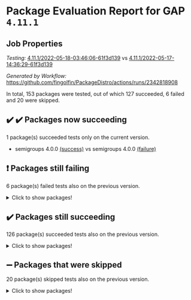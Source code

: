 # Package Evaluation Report for GAP `4.11.1`

## Job Properties

*Testing:* [4.11.1/2022-05-18-03:46:06-61f3d139](https://github.com/fingolfin/PackageDistro/blob/data/reports/4.11.1/2022-05-18-03:46:06-61f3d139) vs [4.11.1/2022-05-17-14:36:29-61f3d139](https://github.com/fingolfin/PackageDistro/blob/data/reports/4.11.1/2022-05-17-14:36:29-61f3d139)

*Generated by Workflow:* https://github.com/fingolfin/PackageDistro/actions/runs/2342818908

In total, 153 packages were tested, out of which 127 succeeded, 6 failed and 20 were skipped.

## :heavy_check_mark: :heavy_check_mark: Packages now succeeding

1 package(s) succeeded tests only on the current version.
- semigroups 4.0.0 [(success)](https://github.com/fingolfin/PackageDistro/runs/6482370651?check_suite_focus=true) vs semigroups 4.0.0 [(failure)](https://github.com/fingolfin/PackageDistro/runs/6472146527?check_suite_focus=true)

## :exclamation: Packages still failing

6 package(s) failed tests also on the previous version.
<details><summary>Click to show packages!</summary>

- fining 1.4.1 [(failure)](https://github.com/fingolfin/PackageDistro/runs/6482367100?check_suite_focus=true)
- francy 1.2.4 [(failure)](https://github.com/fingolfin/PackageDistro/runs/6482367328?check_suite_focus=true)
- hap 1.39 [(failure)](https://github.com/fingolfin/PackageDistro/runs/6482367815?check_suite_focus=true)
- normalizinterface 1.3.2 [(failure)](https://github.com/fingolfin/PackageDistro/runs/6482369479?check_suite_focus=true)
- packagemanager 1.2 [(failure)](https://github.com/fingolfin/PackageDistro/runs/6482369766?check_suite_focus=true)
- recog 1.3.2 [(failure)](https://github.com/fingolfin/PackageDistro/runs/6482370398?check_suite_focus=true)
</details>

## :heavy_check_mark: Packages still succeeding

126 package(s) succeeded tests also on the previous version.
<details><summary>Click to show packages!</summary>

- ace 5.4 [(success)](https://github.com/fingolfin/PackageDistro/runs/6482365086?check_suite_focus=true)
- aclib 1.3.2 [(success)](https://github.com/fingolfin/PackageDistro/runs/6482365159?check_suite_focus=true)
- agt 0.2 [(success)](https://github.com/fingolfin/PackageDistro/runs/6482365225?check_suite_focus=true)
- alnuth 3.2.1 [(success)](https://github.com/fingolfin/PackageDistro/runs/6482365289?check_suite_focus=true)
- anupq 3.2.6 [(success)](https://github.com/fingolfin/PackageDistro/runs/6482365352?check_suite_focus=true)
- atlasrep 2.1.2 [(success)](https://github.com/fingolfin/PackageDistro/runs/6482365424?check_suite_focus=true)
- autodoc 2022.03.10 [(success)](https://github.com/fingolfin/PackageDistro/runs/6482365484?check_suite_focus=true)
- automata 1.15 [(success)](https://github.com/fingolfin/PackageDistro/runs/6482365536?check_suite_focus=true)
- automgrp 1.3.2 [(success)](https://github.com/fingolfin/PackageDistro/runs/6482365585?check_suite_focus=true)
- autpgrp 1.10.2 [(success)](https://github.com/fingolfin/PackageDistro/runs/6482365633?check_suite_focus=true)
- cap 2022.05-02 [(success)](https://github.com/fingolfin/PackageDistro/runs/6482365697?check_suite_focus=true)
- caratinterface 2.3.3 [(success)](https://github.com/fingolfin/PackageDistro/runs/6482365747?check_suite_focus=true)
- cddinterface 2020.06.24 [(success)](https://github.com/fingolfin/PackageDistro/runs/6482365811?check_suite_focus=true)
- circle 1.6.5 [(success)](https://github.com/fingolfin/PackageDistro/runs/6482365849?check_suite_focus=true)
- classicpres 1.22 [(success)](https://github.com/fingolfin/PackageDistro/runs/6482365898?check_suite_focus=true)
- cohomolo 1.6.10 [(success)](https://github.com/fingolfin/PackageDistro/runs/6482365968?check_suite_focus=true)
- congruence 1.2.4 [(success)](https://github.com/fingolfin/PackageDistro/runs/6482366022?check_suite_focus=true)
- corelg 1.56 [(success)](https://github.com/fingolfin/PackageDistro/runs/6482366064?check_suite_focus=true)
- crime 1.6 [(success)](https://github.com/fingolfin/PackageDistro/runs/6482366115?check_suite_focus=true)
- crisp 1.4.5 [(success)](https://github.com/fingolfin/PackageDistro/runs/6482366163?check_suite_focus=true)
- crypting 0.10 [(success)](https://github.com/fingolfin/PackageDistro/runs/6482366213?check_suite_focus=true)
- cryst 4.1.24 [(success)](https://github.com/fingolfin/PackageDistro/runs/6482366258?check_suite_focus=true)
- crystcat 1.1.9 [(success)](https://github.com/fingolfin/PackageDistro/runs/6482366317?check_suite_focus=true)
- ctbllib 1.3.4 [(success)](https://github.com/fingolfin/PackageDistro/runs/6482366365?check_suite_focus=true)
- cubefree 1.19 [(success)](https://github.com/fingolfin/PackageDistro/runs/6482366416?check_suite_focus=true)
- curlinterface 2.2.2 [(success)](https://github.com/fingolfin/PackageDistro/runs/6482366456?check_suite_focus=true)
- cvec 2.7.5 [(success)](https://github.com/fingolfin/PackageDistro/runs/6482366531?check_suite_focus=true)
- datastructures 0.2.7 [(success)](https://github.com/fingolfin/PackageDistro/runs/6482366586?check_suite_focus=true)
- deepthought 1.0.5 [(success)](https://github.com/fingolfin/PackageDistro/runs/6482366653?check_suite_focus=true)
- design 1.7 [(success)](https://github.com/fingolfin/PackageDistro/runs/6482366715?check_suite_focus=true)
- difsets 2.3.1 [(success)](https://github.com/fingolfin/PackageDistro/runs/6482366781?check_suite_focus=true)
- digraphs 1.5.2 [(success)](https://github.com/fingolfin/PackageDistro/runs/6482366836?check_suite_focus=true)
- edim 1.3.5 [(success)](https://github.com/fingolfin/PackageDistro/runs/6482366891?check_suite_focus=true)
- example 4.3.1 [(success)](https://github.com/fingolfin/PackageDistro/runs/6482366954?check_suite_focus=true)
- factint 1.6.3 [(success)](https://github.com/fingolfin/PackageDistro/runs/6482366996?check_suite_focus=true)
- ferret 1.0.7 [(success)](https://github.com/fingolfin/PackageDistro/runs/6482367027?check_suite_focus=true)
- fga 1.4.0 [(success)](https://github.com/fingolfin/PackageDistro/runs/6482367077?check_suite_focus=true)
- float 1.0.3 [(success)](https://github.com/fingolfin/PackageDistro/runs/6482367142?check_suite_focus=true)
- format 1.4.3 [(success)](https://github.com/fingolfin/PackageDistro/runs/6482367173?check_suite_focus=true)
- forms 1.2.7 [(success)](https://github.com/fingolfin/PackageDistro/runs/6482367218?check_suite_focus=true)
- fplsa 1.2.5 [(success)](https://github.com/fingolfin/PackageDistro/runs/6482367260?check_suite_focus=true)
- fr 2.4.8 [(success)](https://github.com/fingolfin/PackageDistro/runs/6482367290?check_suite_focus=true)
- fwtree 1.3 [(success)](https://github.com/fingolfin/PackageDistro/runs/6482367404?check_suite_focus=true)
- gbnp 1.0.5 [(success)](https://github.com/fingolfin/PackageDistro/runs/6482367456?check_suite_focus=true)
- generalizedmorphismsforcap 2022.05-01 [(success)](https://github.com/fingolfin/PackageDistro/runs/6482367488?check_suite_focus=true)
- genss 1.6.6 [(success)](https://github.com/fingolfin/PackageDistro/runs/6482367533?check_suite_focus=true)
- gradedringforhomalg 2022.03-01 [(success)](https://github.com/fingolfin/PackageDistro/runs/6482367581?check_suite_focus=true)
- grape 4.8.5 [(success)](https://github.com/fingolfin/PackageDistro/runs/6482367628?check_suite_focus=true)
- groupoids 1.69 [(success)](https://github.com/fingolfin/PackageDistro/runs/6482367661?check_suite_focus=true)
- grpconst 2.6.2 [(success)](https://github.com/fingolfin/PackageDistro/runs/6482367703?check_suite_focus=true)
- guarana 0.96.3 [(success)](https://github.com/fingolfin/PackageDistro/runs/6482367736?check_suite_focus=true)
- guava 3.16 [(success)](https://github.com/fingolfin/PackageDistro/runs/6482367785?check_suite_focus=true)
- hapcryst 0.1.14 [(success)](https://github.com/fingolfin/PackageDistro/runs/6482367859?check_suite_focus=true)
- hecke 1.5.3 [(success)](https://github.com/fingolfin/PackageDistro/runs/6482367902?check_suite_focus=true)
- help 3.5 [(success)](https://github.com/fingolfin/PackageDistro/runs/6482367932?check_suite_focus=true)
- idrel 2.43 [(success)](https://github.com/fingolfin/PackageDistro/runs/6482368003?check_suite_focus=true)
- images 1.3.1 [(success)](https://github.com/fingolfin/PackageDistro/runs/6482368048?check_suite_focus=true)
- intpic 0.2.4 [(success)](https://github.com/fingolfin/PackageDistro/runs/6482368094?check_suite_focus=true)
- io 4.7.2 [(success)](https://github.com/fingolfin/PackageDistro/runs/6482368137?check_suite_focus=true)
- irredsol 1.4.3 [(success)](https://github.com/fingolfin/PackageDistro/runs/6482368186?check_suite_focus=true)
- json 2.1.0 [(success)](https://github.com/fingolfin/PackageDistro/runs/6482368233?check_suite_focus=true)
- jupyterkernel 1.4.1 [(success)](https://github.com/fingolfin/PackageDistro/runs/6482368287?check_suite_focus=true)
- jupyterviz 1.5.1 [(success)](https://github.com/fingolfin/PackageDistro/runs/6482368338?check_suite_focus=true)
- kan 1.34 [(success)](https://github.com/fingolfin/PackageDistro/runs/6482368399?check_suite_focus=true)
- kbmag 1.5.9 [(success)](https://github.com/fingolfin/PackageDistro/runs/6482368449?check_suite_focus=true)
- laguna 3.9.5 [(success)](https://github.com/fingolfin/PackageDistro/runs/6482368500?check_suite_focus=true)
- liealgdb 2.2.1 [(success)](https://github.com/fingolfin/PackageDistro/runs/6482368544?check_suite_focus=true)
- liepring 2.6 [(success)](https://github.com/fingolfin/PackageDistro/runs/6482368598?check_suite_focus=true)
- liering 2.4.2 [(success)](https://github.com/fingolfin/PackageDistro/runs/6482368649?check_suite_focus=true)
- linearalgebraforcap 2022.05-02 [(success)](https://github.com/fingolfin/PackageDistro/runs/6482368698?check_suite_focus=true)
- loops 3.4.1 [(success)](https://github.com/fingolfin/PackageDistro/runs/6482368764?check_suite_focus=true)
- lpres 1.0.3 [(success)](https://github.com/fingolfin/PackageDistro/runs/6482368826?check_suite_focus=true)
- majoranaalgebras 1.4 [(success)](https://github.com/fingolfin/PackageDistro/runs/6482368897?check_suite_focus=true)
- mapclass 1.4.5 [(success)](https://github.com/fingolfin/PackageDistro/runs/6482368963?check_suite_focus=true)
- matgrp 0.64 [(success)](https://github.com/fingolfin/PackageDistro/runs/6482369035?check_suite_focus=true)
- modisom 2.5.2 [(success)](https://github.com/fingolfin/PackageDistro/runs/6482369118?check_suite_focus=true)
- modulepresentationsforcap 2022.05-01 [(success)](https://github.com/fingolfin/PackageDistro/runs/6482369178?check_suite_focus=true)
- monoidalcategories 2022.05-02 [(success)](https://github.com/fingolfin/PackageDistro/runs/6482369226?check_suite_focus=true)
- nconvex 2020.11-04 [(success)](https://github.com/fingolfin/PackageDistro/runs/6482369284?check_suite_focus=true)
- nilmat 1.4.1 [(success)](https://github.com/fingolfin/PackageDistro/runs/6482369345?check_suite_focus=true)
- nock 1.5 [(success)](https://github.com/fingolfin/PackageDistro/runs/6482369427?check_suite_focus=true)
- nq 2.5.8 [(success)](https://github.com/fingolfin/PackageDistro/runs/6482369551?check_suite_focus=true)
- numericalsgps 1.3.0 [(success)](https://github.com/fingolfin/PackageDistro/runs/6482369581?check_suite_focus=true)
- openmath 11.5.1 [(success)](https://github.com/fingolfin/PackageDistro/runs/6482369659?check_suite_focus=true)
- orb 4.8.4 [(success)](https://github.com/fingolfin/PackageDistro/runs/6482369733?check_suite_focus=true)
- patternclass 2.4.2 [(success)](https://github.com/fingolfin/PackageDistro/runs/6482369807?check_suite_focus=true)
- permut 2.0.4 [(success)](https://github.com/fingolfin/PackageDistro/runs/6482369864?check_suite_focus=true)
- polenta 1.3.10 [(success)](https://github.com/fingolfin/PackageDistro/runs/6482369904?check_suite_focus=true)
- polymaking 0.8.6 [(success)](https://github.com/fingolfin/PackageDistro/runs/6482369983?check_suite_focus=true)
- primgrp 3.4.2 [(success)](https://github.com/fingolfin/PackageDistro/runs/6482370032?check_suite_focus=true)
- profiling 2.5.0 [(success)](https://github.com/fingolfin/PackageDistro/runs/6482370082?check_suite_focus=true)
- qpa 1.33 [(success)](https://github.com/fingolfin/PackageDistro/runs/6482370148?check_suite_focus=true)
- quagroup 1.8.3 [(success)](https://github.com/fingolfin/PackageDistro/runs/6482370193?check_suite_focus=true)
- radiroot 2.9 [(success)](https://github.com/fingolfin/PackageDistro/runs/6482370257?check_suite_focus=true)
- rcwa 4.6.4 [(success)](https://github.com/fingolfin/PackageDistro/runs/6482370305?check_suite_focus=true)
- rds 1.8 [(success)](https://github.com/fingolfin/PackageDistro/runs/6482370351?check_suite_focus=true)
- repndecomp 1.2.1 [(success)](https://github.com/fingolfin/PackageDistro/runs/6482370449?check_suite_focus=true)
- repsn 3.1.0 [(success)](https://github.com/fingolfin/PackageDistro/runs/6482370515?check_suite_focus=true)
- resclasses 4.7.2 [(success)](https://github.com/fingolfin/PackageDistro/runs/6482370559?check_suite_focus=true)
- scscp 2.3.1 [(success)](https://github.com/fingolfin/PackageDistro/runs/6482370608?check_suite_focus=true)
- sglppow 2.2 [(success)](https://github.com/fingolfin/PackageDistro/runs/6482370717?check_suite_focus=true)
- sgpviz 0.999.5 [(success)](https://github.com/fingolfin/PackageDistro/runs/6482370782?check_suite_focus=true)
- simpcomp 2.1.14 [(success)](https://github.com/fingolfin/PackageDistro/runs/6482370824?check_suite_focus=true)
- singular 2020.12.18 [(success)](https://github.com/fingolfin/PackageDistro/runs/6482370912?check_suite_focus=true)
- sla 1.5.3 [(success)](https://github.com/fingolfin/PackageDistro/runs/6482370965?check_suite_focus=true)
- smallgrp 1.5 [(success)](https://github.com/fingolfin/PackageDistro/runs/6482371011?check_suite_focus=true)
- smallsemi 0.6.13 [(success)](https://github.com/fingolfin/PackageDistro/runs/6482371076?check_suite_focus=true)
- sonata 2.9.4 [(success)](https://github.com/fingolfin/PackageDistro/runs/6482371144?check_suite_focus=true)
- sophus 1.25 [(success)](https://github.com/fingolfin/PackageDistro/runs/6482371206?check_suite_focus=true)
- spinsym 1.5.2 [(success)](https://github.com/fingolfin/PackageDistro/runs/6482371246?check_suite_focus=true)
- symbcompcc 1.3.2 [(success)](https://github.com/fingolfin/PackageDistro/runs/6482371295?check_suite_focus=true)
- thelma 1.3 [(success)](https://github.com/fingolfin/PackageDistro/runs/6482371346?check_suite_focus=true)
- tomlib 1.2.9 [(success)](https://github.com/fingolfin/PackageDistro/runs/6482371405?check_suite_focus=true)
- toric 1.9.5 [(success)](https://github.com/fingolfin/PackageDistro/runs/6482371443?check_suite_focus=true)
- transgrp 3.6.2 [(success)](https://github.com/fingolfin/PackageDistro/runs/6482371483?check_suite_focus=true)
- ugaly 4.0.2 [(success)](https://github.com/fingolfin/PackageDistro/runs/6482371526?check_suite_focus=true)
- unipot 1.5 [(success)](https://github.com/fingolfin/PackageDistro/runs/6482371561?check_suite_focus=true)
- unitlib 4.1.0 [(success)](https://github.com/fingolfin/PackageDistro/runs/6482371619?check_suite_focus=true)
- utils 0.72 [(success)](https://github.com/fingolfin/PackageDistro/runs/6482371664?check_suite_focus=true)
- uuid 0.7 [(success)](https://github.com/fingolfin/PackageDistro/runs/6482371714?check_suite_focus=true)
- walrus 0.9991 [(success)](https://github.com/fingolfin/PackageDistro/runs/6482371766?check_suite_focus=true)
- wedderga 4.10.2 [(success)](https://github.com/fingolfin/PackageDistro/runs/6482371803?check_suite_focus=true)
- xmod 2.88 [(success)](https://github.com/fingolfin/PackageDistro/runs/6482371849?check_suite_focus=true)
- xmodalg 1.22 [(success)](https://github.com/fingolfin/PackageDistro/runs/6482371891?check_suite_focus=true)
- yangbaxter 0.10.0 [(success)](https://github.com/fingolfin/PackageDistro/runs/6482371938?check_suite_focus=true)
- zeromqinterface 0.13 [(success)](https://github.com/fingolfin/PackageDistro/runs/6482371986?check_suite_focus=true)
</details>

## :heavy_minus_sign: Packages that were skipped

20 package(s) skipped tests also on the previous version.
<details><summary>Click to show packages!</summary>

- 4ti2interface 2022.03-01 [(skipped)](https://github.com/fingolfin/PackageDistro/runs/6482298845?check_suite_focus=true)
- browse 1.8.14 [(skipped)](https://github.com/fingolfin/PackageDistro/runs/6482298845?check_suite_focus=true)
- examplesforhomalg 2022.03-01 [(skipped)](https://github.com/fingolfin/PackageDistro/runs/6482298845?check_suite_focus=true)
- gapdoc 1.6.5 [(skipped)](https://github.com/fingolfin/PackageDistro/runs/6482298845?check_suite_focus=true)
- gauss 2022.03-01 [(skipped)](https://github.com/fingolfin/PackageDistro/runs/6482298845?check_suite_focus=true)
- gaussforhomalg 2022.03-01 [(skipped)](https://github.com/fingolfin/PackageDistro/runs/6482298845?check_suite_focus=true)
- gradedmodules 2022.03-01 [(skipped)](https://github.com/fingolfin/PackageDistro/runs/6482298845?check_suite_focus=true)
- homalg 2022.03-01 [(skipped)](https://github.com/fingolfin/PackageDistro/runs/6482298845?check_suite_focus=true)
- homalgtocas 2022.03-01 [(skipped)](https://github.com/fingolfin/PackageDistro/runs/6482298845?check_suite_focus=true)
- io_forhomalg 2022.03-01 [(skipped)](https://github.com/fingolfin/PackageDistro/runs/6482298845?check_suite_focus=true)
- itc 1.5.1 [(skipped)](https://github.com/fingolfin/PackageDistro/runs/6482298845?check_suite_focus=true)
- localizeringforhomalg 2022.03-01 [(skipped)](https://github.com/fingolfin/PackageDistro/runs/6482298845?check_suite_focus=true)
- matricesforhomalg 2022.04-01 [(skipped)](https://github.com/fingolfin/PackageDistro/runs/6482298845?check_suite_focus=true)
- modules 2022.03-01 [(skipped)](https://github.com/fingolfin/PackageDistro/runs/6482298845?check_suite_focus=true)
- polycyclic 2.16 [(skipped)](https://github.com/fingolfin/PackageDistro/runs/6482298845?check_suite_focus=true)
- ringsforhomalg 2022.04-01 [(skipped)](https://github.com/fingolfin/PackageDistro/runs/6482298845?check_suite_focus=true)
- sco 2022.03-01 [(skipped)](https://github.com/fingolfin/PackageDistro/runs/6482298845?check_suite_focus=true)
- toolsforhomalg 2022.04-03 [(skipped)](https://github.com/fingolfin/PackageDistro/runs/6482298845?check_suite_focus=true)
- toricvarieties 2022.03.23 [(skipped)](https://github.com/fingolfin/PackageDistro/runs/6482298845?check_suite_focus=true)
- xgap 4.31 [(skipped)](https://github.com/fingolfin/PackageDistro/runs/6482298845?check_suite_focus=true)
</details>

